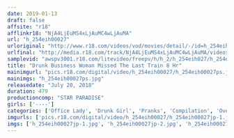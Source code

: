 ```yaml
---
date: 2019-01-13
draft: false
affsite: "r18"
afflinkr18: "NjA4LjEuMS4xLjAuMC4wLjAuMA"
url: "h_254eih00027"
urloriginal: "http://www.r18.com/videos/vod/movies/detail/-/id=h_254eih00027"
urlfinal: "http://media.r18.com/track/NjA4LjEuMS4xLjAuMC4wLjAuMA/videos/vod/movies/detail/-/id=h_254eih00027"
samplevid: "awspv3001.r18.com/litevideo/freepv/h/h_2/h_254eih027/h_254eih027_dmb_w.mp4"
title: "Drunk Business Woman Missed The Last Train 8 Hr"
mainimgurl: "pics.r18.com/digital/video/h_254eih00027/h_254eih00027ps.jpg"
mainimgs: "h_254eih00027ps.jpg"
releasedate: "July 20, 2018"
duration: 479
productioncomp: "STAR PARADISE"
girls: ['----']
categories: ['Office Lady', 'Drunk Girl', 'Pranks', 'Compilation', 'Over 4 Hours', 'Hi-Def']
imgurls: ['pics.r18.com/digital/video/h_254eih00027/h_254eih00027jp-1.jpg', 'pics.r18.com/digital/video/h_254eih00027/h_254eih00027jp-2.jpg', 'pics.r18.com/digital/video/h_254eih00027/h_254eih00027jp-3.jpg', 'pics.r18.com/digital/video/h_254eih00027/h_254eih00027jp-4.jpg', 'pics.r18.com/digital/video/h_254eih00027/h_254eih00027jp-5.jpg', 'pics.r18.com/digital/video/h_254eih00027/h_254eih00027jp-6.jpg', 'pics.r18.com/digital/video/h_254eih00027/h_254eih00027jp-7.jpg', 'pics.r18.com/digital/video/h_254eih00027/h_254eih00027jp-8.jpg', 'pics.r18.com/digital/video/h_254eih00027/h_254eih00027jp-9.jpg', 'pics.r18.com/digital/video/h_254eih00027/h_254eih00027jp-10.jpg', 'pics.r18.com/digital/video/h_254eih00027/h_254eih00027jp-11.jpg', 'pics.r18.com/digital/video/h_254eih00027/h_254eih00027jp-12.jpg', 'pics.r18.com/digital/video/h_254eih00027/h_254eih00027jp-13.jpg', 'pics.r18.com/digital/video/h_254eih00027/h_254eih00027jp-14.jpg', 'pics.r18.com/digital/video/h_254eih00027/h_254eih00027jp-15.jpg', 'pics.r18.com/digital/video/h_254eih00027/h_254eih00027jp-16.jpg', 'pics.r18.com/digital/video/h_254eih00027/h_254eih00027jp-17.jpg', 'pics.r18.com/digital/video/h_254eih00027/h_254eih00027jp-18.jpg', 'pics.r18.com/digital/video/h_254eih00027/h_254eih00027jp-19.jpg', 'pics.r18.com/digital/video/h_254eih00027/h_254eih00027jp-20.jpg']
imgs: ['h_254eih00027jp-1.jpg', 'h_254eih00027jp-2.jpg', 'h_254eih00027jp-3.jpg', 'h_254eih00027jp-4.jpg', 'h_254eih00027jp-5.jpg', 'h_254eih00027jp-6.jpg', 'h_254eih00027jp-7.jpg', 'h_254eih00027jp-8.jpg', 'h_254eih00027jp-9.jpg', 'h_254eih00027jp-10.jpg', 'h_254eih00027jp-11.jpg', 'h_254eih00027jp-12.jpg', 'h_254eih00027jp-13.jpg', 'h_254eih00027jp-14.jpg', 'h_254eih00027jp-15.jpg', 'h_254eih00027jp-16.jpg', 'h_254eih00027jp-17.jpg', 'h_254eih00027jp-18.jpg', 'h_254eih00027jp-19.jpg', 'h_254eih00027jp-20.jpg']
---
```

